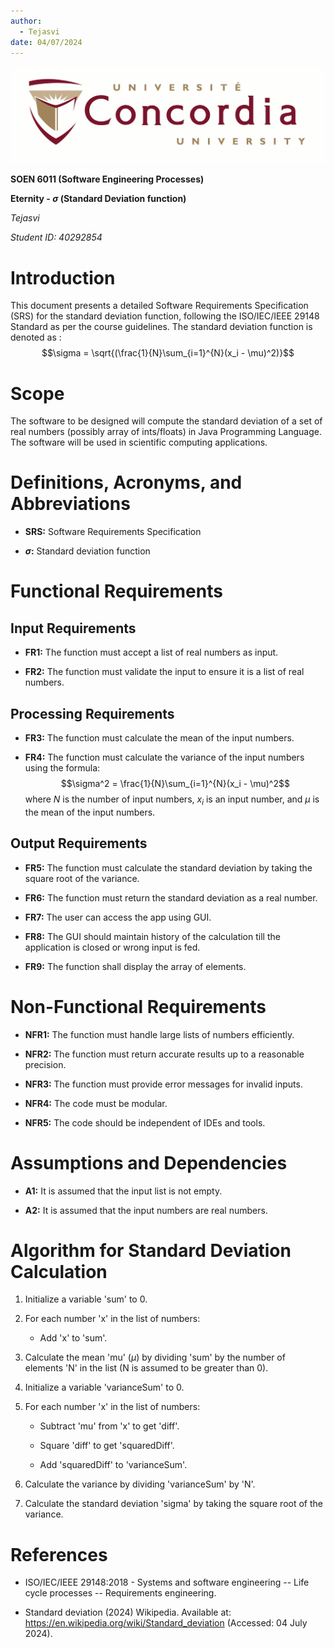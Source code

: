 ```yaml
---
author:
  - Tejasvi
date: 04/07/2024
---
```


![image](University_logo.jpg)

**SOEN 6011 (Software Engineering Processes)**

**Eternity - $\sigma$ (Standard Deviation function)**

_Tejasvi_

_Student ID: 40292854_

# Introduction

This document presents a detailed Software Requirements Specification
(SRS) for the standard deviation function, following the ISO/IEC/IEEE
29148 Standard as per the course guidelines. The standard deviation
function is denoted as :
$$\sigma = \sqrt{(\frac{1}{N}\sum_{i=1}^{N}(x_i - \mu)^2)}$$

# Scope

The software to be designed will compute the standard deviation of a set
of real numbers (possibly array of ints/floats) in Java Programming
Language. The software will be used in scientific computing
applications.

# Definitions, Acronyms, and Abbreviations

- **SRS:** Software Requirements Specification

- **$\sigma$:** Standard deviation function

# Functional Requirements

## Input Requirements

- **FR1:** The function must accept a list of real numbers as input.

- **FR2:** The function must validate the input to ensure it is a list
  of real numbers.

## Processing Requirements

- **FR3:** The function must calculate the mean of the input numbers.

- **FR4:** The function must calculate the variance of the input
  numbers using the formula:
  $$\sigma^2 = \frac{1}{N}\sum_{i=1}^{N}(x_i - \mu)^2$$ where $N$ is
  the number of input numbers, $x_i$ is an input number, and $\mu$ is
  the mean of the input numbers.

## Output Requirements

- **FR5:** The function must calculate the standard deviation by
  taking the square root of the variance.

- **FR6:** The function must return the standard deviation as a real
  number.

- **FR7:** The user can access the app using GUI.
- **FR8:** The GUI should maintain history of the calculation till the application is closed or wrong input is fed.
- **FR9:** The function shall display the array of elements.

# Non-Functional Requirements

- **NFR1:** The function must handle large lists of numbers
  efficiently.

- **NFR2:** The function must return accurate results up to a
  reasonable precision.

- **NFR3:** The function must provide error messages for invalid
  inputs.

- **NFR4:** The code must be modular.
- **NFR5:** The code should be independent of IDEs and tools.

# Assumptions and Dependencies

- **A1:** It is assumed that the input list is not empty.

- **A2:** It is assumed that the input numbers are real numbers.

# Algorithm for Standard Deviation Calculation

1.  Initialize a variable 'sum' to 0.

2.  For each number 'x' in the list of numbers:

    - Add 'x' to 'sum'.

3.  Calculate the mean 'mu' ($\mu$) by dividing 'sum' by the number of
    elements 'N' in the list (N is assumed to be greater than 0).

4.  Initialize a variable 'varianceSum' to 0.

5.  For each number 'x' in the list of numbers:

    - Subtract 'mu' from 'x' to get 'diff'.

    - Square 'diff' to get 'squaredDiff'.

    - Add 'squaredDiff' to 'varianceSum'.

6.  Calculate the variance by dividing 'varianceSum' by 'N'.

7.  Calculate the standard deviation 'sigma' by taking the square root
    of the variance.

# References

- ISO/IEC/IEEE 29148:2018 - Systems and software engineering -- Life
  cycle processes -- Requirements engineering.

- Standard deviation (2024) Wikipedia. Available at:
  <https://en.wikipedia.org/wiki/Standard_deviation> (Accessed: 04
  July 2024).
